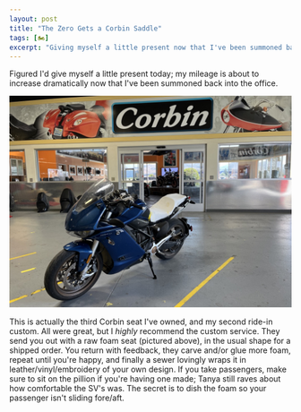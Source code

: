 ```yaml
---
layout: post
title: "The Zero Gets a Corbin Saddle"
tags: [🏍]
excerpt: "Giving myself a little present now that I've been summoned back into the office."
---
```


Figured I'd give myself a little present today; my mileage is about to increase dramatically now that I've been summoned back into the office.

[![my Zero SR/S, with a raw foam seat, parked under the Corbin banner in their ride-in service area](IMG_7480%20medium.jpeg)](IMG_7480.jpeg)

This is actually the third Corbin seat I've owned, and my second ride-in custom. All were great, but I _highly_ recommend the custom service. They send you out with a raw foam seat (pictured above), in the usual shape for a shipped order. You return with feedback, they carve and/or glue more foam, repeat until you're happy, and finally a sewer lovingly wraps it in leather/vinyl/embroidery of your own design. If you take passengers, make sure to sit on the pillion if you're having one made; Tanya still raves about how comfortable the SV's was. The secret is to dish the foam so your passenger isn't sliding fore/aft.
